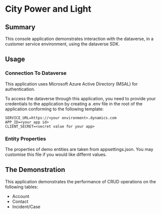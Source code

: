 # City Power and Light

## Summary

This console application demonstrates interaction with the dataverse, in a
customer service environment, using the dataverse SDK.

## Usage

### Connection To Dataverse

This application uses Microsoft Azure Active Directory (MSAL) for
authentication.

To access the dataverse through this application, you need to provide your
credentials to the application by creating a .env file in the root of the
application conforming to the following template:

```env
SERVICE_URL=https://<your environment>.dynamics.com
APP_ID=<your app id>
CLIENT_SECRET=<secret value for your app>
```

### Entity Properties

The properties of demo entities are taken from appsettings.json. You may
customise this file if you would like differnt values.

## The Demonstration

This application demonstrates the performance of CRUD operations on the
following tables:

- Account
- Contact
- Incident/Case
